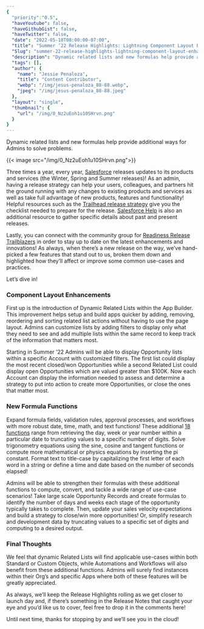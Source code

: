 ```yaml
---
{
  "priority":"0.5",
  "haveYoutube": false,
  "haveGithubGist": false,
  "haveTwitter": false,
  "date": "2022-05-18T08:00:00-07:00",
  "title": "Summer ’22 Release Highlights: Lightning Component Layout Enhancements and Strengthened Formula…",
  "Slug": "summer-22-release-highlights-lightning-component-layout-enhancements-and-strengthened-formula",
  "description": "Dynamic related lists and new formulas help provide additional ways for Admins to solve problems.",
  "tags": [],
  "author": {
    "name": "Jessie Penaloza",
    "title": "Content Contributor",
    "webp": "/img/jesus-penaloza_88-88.webp",
    "jpeg": "/img/jesus-penaloza_88-88.jpeg"
  },
  "layout": "single",
  "thumbnail": {
    "url": "/img/0_Nz2uEoh1u10SHrvn.png"
  }
}
---
```

Dynamic related lists and new formulas help provide additional ways for Admins to solve problems.

{{< image src="/img/0_Nz2uEoh1u10SHrvn.png">}}

Three times a year, every year, [Salesforce](https://www.salesforce.com/) releases updates to its products and services (the Winter, Spring and Summer releases)! As an admin, having a release strategy can help your users, colleagues, and partners hit the ground running with any changes to existing products and services as well as take full advantage of new products, features and functionality! Helpful resources such as the [Trailhead release strategy](https://trailhead.salesforce.com/content/learn/modules/sf_releases) give you the checklist needed to prepare for the release. [Salesforce Help](https://help.salesforce.com/s/) is also an additional resource to gather specific details about past and present releases.

Lastly, you can connect with the community group for [Readiness Release Trailblazers](https://trailhead.salesforce.com/trailblazer-community/groups/0F9300000001okuCAA) in order to stay up to date on the latest enhancements and innovations! As always, when there’s a new release on the way, we’ve hand-picked a few features that stand out to us, broken them down and highlighted how they’ll affect or improve some common use-cases and practices.

Let’s dive in!

### Component Layout Enhancements

First up is the introduction of Dynamic Related Lists within the App Builder. This improvement helps setup and build apps quicker by adding, removing, reordering and sorting related list actions without having to use the page layout. Admins can customize lists by adding filters to display only what they need to see and add multiple lists within the same record to keep track of the information that matters most.

Starting in Summer ’22 Admins will be able to display Opportunity lists within a specific Account with customized filters. The first list could display the most recent closed/won Opportunities while a second Related List could display open Opportunities which are valued greater than $100K. Now each Account can display the information needed to assess and determine a strategy to put into action to create more Opportunities, or close the ones that matter most.

### New Formula Functions

Expand formula fields, validation rules, approval processes, and workflows with more robust date, time, math, and text functions! These additional [18 functions](https://help.salesforce.com/s/articleView?id=release-notes.rn_general_new_formula_functions.htm&type=5&release=238) range from retrieving the day, week or year number within a particular date to truncating values to a specific number of digits. Solve trigonometry equations using the sine, cosine and tangent functions or compute more mathematical or physics equations by inserting the pi constant. Format text to title-case by capitalizing the first letter of each word in a string or define a time and date based on the number of seconds elapsed!

Admins will be able to strengthen their formulas with these additional functions to compute, convert, and tackle a wide range of use-case scenarios! Take large scale Opportunity Records and create formulas to identify the number of days and weeks each stage of the opportunity typically takes to complete. Then, update your sales velocity expectations and build a strategy to close/win more opportunities! Or, simplify research and development data by truncating values to a specific set of digits and computing to a desired output.

### Final Thoughts

We feel that dynamic Related Lists will find applicable use-cases within both Standard or Custom Objects, while Automations and Workflows will also benefit from these additional functions. Admins will surely find instances within their Org’s and specific Apps where both of these features will be greatly appreciated.

As always, we’ll keep the Release Highlights rolling as we get closer to launch day and, if there’s something in the Release Notes that caught your eye and you’d like us to cover, feel free to drop it in the comments here!

Until next time, thanks for stopping by and we’ll see you in the cloud!
